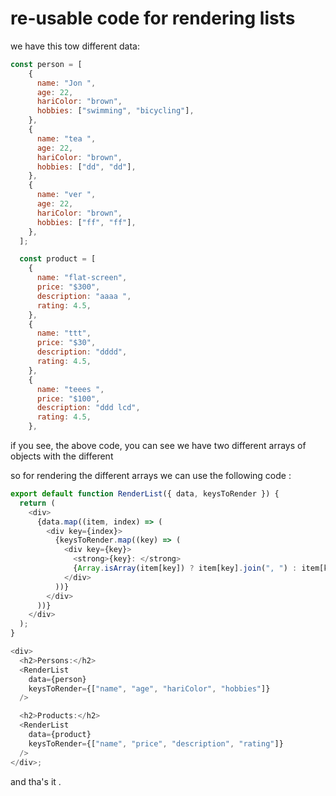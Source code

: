 # re-usable code for rendering lists

we have this tow different data:

```js
const person = [
    {
      name: "Jon ",
      age: 22,
      hariColor: "brown",
      hobbies: ["swimming", "bicycling"],
    },
    {
      name: "tea ",
      age: 22,
      hariColor: "brown",
      hobbies: ["dd", "dd"],
    },
    {
      name: "ver ",
      age: 22,
      hariColor: "brown",
      hobbies: ["ff", "ff"],
    },
  ];

  const product = [
    {
      name: "flat-screen",
      price: "$300",
      description: "aaaa ",
      rating: 4.5,
    },
    {
      name: "ttt",
      price: "$30",
      description: "dddd",
      rating: 4.5,
    },
    {
      name: "teees ",
      price: "$100",
      description: "ddd lcd",
      rating: 4.5,
    },
```

if you see, the above code, you can see we have two different arrays of objects with the different

so for rendering the different arrays we can use the following code :

```js
export default function RenderList({ data, keysToRender }) {
  return (
    <div>
      {data.map((item, index) => (
        <div key={index}>
          {keysToRender.map((key) => (
            <div key={key}>
              <strong>{key}: </strong>
              {Array.isArray(item[key]) ? item[key].join(", ") : item[key]}
            </div>
          ))}
        </div>
      ))}
    </div>
  );
}

<div>
  <h2>Persons:</h2>
  <RenderList
    data={person}
    keysToRender={["name", "age", "hariColor", "hobbies"]}
  />

  <h2>Products:</h2>
  <RenderList
    data={product}
    keysToRender={["name", "price", "description", "rating"]}
  />
</div>;
```

and tha's it .
